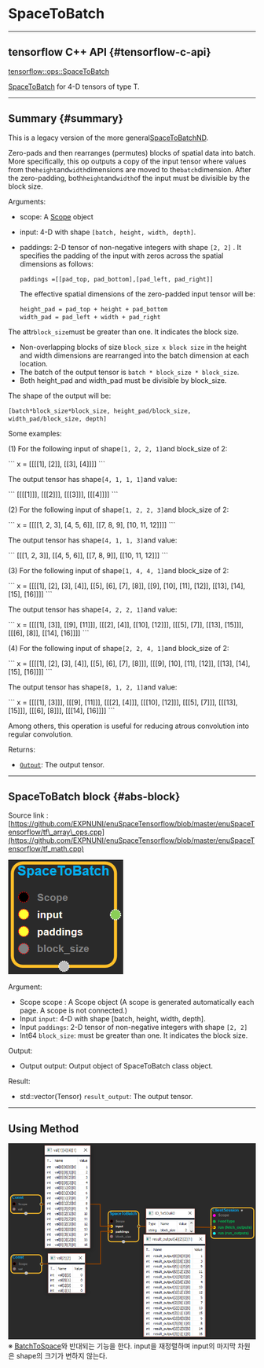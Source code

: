 # SpaceToBatch

---

## tensorflow C++ API {#tensorflow-c-api}

[tensorflow::ops::SpaceToBatch](https://www.tensorflow.org/api_docs/cc/class/tensorflow/ops/space-to-batch.html)

[SpaceToBatch](https://www.tensorflow.org/versions/r1.4/api_docs/cc/class/tensorflow/ops/space-to-batch.html#classtensorflow_1_1ops_1_1_space_to_batch) for 4-D tensors of type T.

---

## Summary {#summary}

This is a legacy version of the more general[SpaceToBatchND](https://www.tensorflow.org/versions/r1.4/api_docs/cc/class/tensorflow/ops/space-to-batch-n-d.html#classtensorflow_1_1ops_1_1_space_to_batch_n_d).

Zero-pads and then rearranges \(permutes\) blocks of spatial data into batch. More specifically, this op outputs a copy of the input tensor where values from the`height`and`width`dimensions are moved to the`batch`dimension. After the zero-padding, both`height`and`width`of the input must be divisible by the block size.

Arguments:

* scope: A [Scope](https://www.tensorflow.org/versions/r1.4/api_docs/cc/class/tensorflow/scope.html#classtensorflow_1_1_scope) object 
* input: 4-D with shape `[batch, height, width, depth]`.
* paddings: 2-D tensor of non-negative integers with shape `[2, 2]` . It specifies the padding of the input with zeros across the spatial dimensions as follows:

  ```
  paddings =[[pad_top, pad_bottom],[pad_left, pad_right]]
  ```

  The effective spatial dimensions of the zero-padded input tensor will be:

  ```
  height_pad = pad_top + height + pad_bottom
  width_pad = pad_left + width + pad_right
  ```

The attr`block_size`must be greater than one. It indicates the block size.

* Non-overlapping blocks of size `block_size x block size` in the height and width dimensions are rearranged into the batch dimension at each location.
* The batch of the output tensor is `batch * block_size * block_size`.
* Both height\_pad and width\_pad must be divisible by block\_size.

The shape of the output will be:

```
[batch*block_size*block_size, height_pad/block_size, width_pad/block_size, depth]
```

Some examples:

\(1\) For the following input of shape`[1, 2, 2, 1]`and block\_size of 2:

\`\`\` x = \[\[\[\[1\], \[2\]\], \[\[3\], \[4\]\]\]\] \`\`\`

The output tensor has shape`[4, 1, 1, 1]`and value:

\`\`\` \[\[\[\[1\]\]\], \[\[\[2\]\]\], \[\[\[3\]\]\], \[\[\[4\]\]\]\] \`\`\`

\(2\) For the following input of shape`[1, 2, 2, 3]`and block\_size of 2:

\`\`\` x = \[\[\[\[1, 2, 3\], \[4, 5, 6\]\], \[\[7, 8, 9\], \[10, 11, 12\]\]\]\] \`\`\`

The output tensor has shape`[4, 1, 1, 3]`and value:

\`\`\` \[\[\[1, 2, 3\]\], \[\[4, 5, 6\]\], \[\[7, 8, 9\]\], \[\[10, 11, 12\]\]\] \`\`\`

\(3\) For the following input of shape`[1, 4, 4, 1]`and block\_size of 2:

\`\`\` x = \[\[\[\[1\], \[2\], \[3\], \[4\]\], \[\[5\], \[6\], \[7\], \[8\]\], \[\[9\], \[10\], \[11\], \[12\]\], \[\[13\], \[14\], \[15\], \[16\]\]\]\] \`\`\`

The output tensor has shape`[4, 2, 2, 1]`and value:

\`\`\` x = \[\[\[\[1\], \[3\]\], \[\[9\], \[11\]\]\], \[\[\[2\], \[4\]\], \[\[10\], \[12\]\]\], \[\[\[5\], \[7\]\], \[\[13\], \[15\]\]\], \[\[\[6\], \[8\]\], \[\[14\], \[16\]\]\]\] \`\`\`

\(4\) For the following input of shape`[2, 2, 4, 1]`and block\_size of 2:

\`\`\` x = \[\[\[\[1\], \[2\], \[3\], \[4\]\], \[\[5\], \[6\], \[7\], \[8\]\]\], \[\[\[9\], \[10\], \[11\], \[12\]\], \[\[13\], \[14\], \[15\], \[16\]\]\]\] \`\`\`

The output tensor has shape`[8, 1, 2, 1]`and value:

\`\`\` x = \[\[\[\[1\], \[3\]\]\], \[\[\[9\], \[11\]\]\], \[\[\[2\], \[4\]\]\], \[\[\[10\], \[12\]\]\], \[\[\[5\], \[7\]\]\], \[\[\[13\], \[15\]\]\], \[\[\[6\], \[8\]\]\], \[\[\[14\], \[16\]\]\]\] \`\`\`

Among others, this operation is useful for reducing atrous convolution into regular convolution.

Returns:

* [`Output`](https://www.tensorflow.org/versions/r1.4/api_docs/cc/class/tensorflow/output.html#classtensorflow_1_1_output): The output tensor.

---

## SpaceToBatch block {#abs-block}

Source link :[https://github.com/EXPNUNI/enuSpaceTensorflow/blob/master/enuSpaceTensorflow/tf\_array\_ops.cpp](https://github.com/EXPNUNI/enuSpaceTensorflow/blob/master/enuSpaceTensorflow/tf_math.cpp)

![](/assets/array_ops/spacetobatch1.png)

Argument:

* Scope scope : A Scope object \(A scope is generated automatically each page. A scope is not connected.\)
* Input `input`: 4-D with shape \[batch, height, width, depth\].
* Input `paddings`: 2-D tensor of non-negative integers with shape `[2, 2]` 
* Int64 `block_size`: must be greater than one. It indicates the block size.

Output:

* Output output: Output object of SpaceToBatch class object.

Result:

* std::vector\(Tensor\) `result_output`: The output tensor.

---

## Using Method

![](/assets/array_ops/spacetobatch2.png)  
※ [BatchToSpace](https://www.tensorflow.org/api_docs/cc/class/tensorflow/ops/batch-to-space.html#classtensorflow_1_1ops_1_1_batch_to_space)와 반대되는 기능을 한다. input을 재정렬하며 input의 마지막 차원은 shape의 크기가 변하지 않는다.


